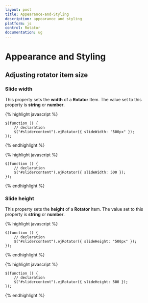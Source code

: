 ```yaml
---
layout: post
title: Appearance-and-Styling
description: appearance and styling
platform: js
control: Rotator
documentation: ug
---
```


# Appearance and Styling

## Adjusting rotator item size

### Slide width

This property sets the **width** of a **Rotator** Item. The value set to this property is **string** or **number**.


  {% highlight javascript %}
  
    $(function () {
        // declaration
        $("#slidercontent").ejRotator({ slideWidth: "500px" });
    });

  {% endhighlight %}
  
  
  {% highlight javascript %}

    $(function () {
        // declaration
        $("#slidercontent").ejRotator({ slideWidth: 500 });
    });

  {% endhighlight %}


### Slide height

This property sets the **height** of a **Rotator** Item. The value set to this property is **string** or **number**.


  {% highlight javascript %}

    $(function () {
        // declaration
        $("#slidercontent").ejRotator({ slideHeight: "500px" });
    });

  {% endhighlight %}
  
  
  {% highlight javascript %}
  	
    $(function () {
        // declaration
        $("#slidercontent").ejRotator({ slideHeight: 500 });
    });


  {% endhighlight %}

